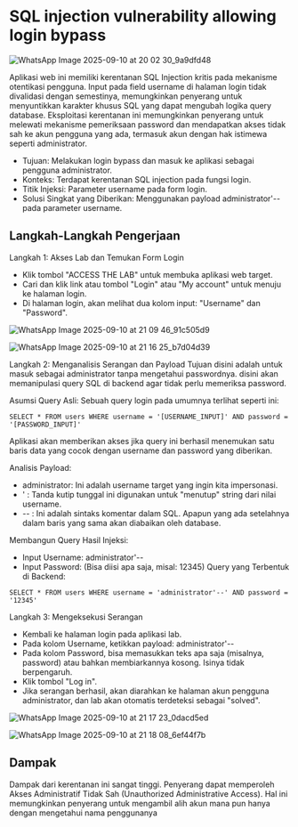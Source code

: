 # SQL injection vulnerability allowing login bypass

![WhatsApp Image 2025-09-10 at 20 02 30_9a9dfd48](https://github.com/user-attachments/assets/17ffa673-a3aa-4ab8-be73-f94c818ce097)

Aplikasi web ini memiliki kerentanan SQL Injection kritis pada mekanisme otentikasi pengguna. Input pada field username di halaman login tidak divalidasi dengan semestinya, memungkinkan penyerang untuk menyuntikkan karakter khusus SQL yang dapat mengubah logika query database. Eksploitasi kerentanan ini memungkinkan penyerang untuk melewati mekanisme pemeriksaan password dan mendapatkan akses tidak sah ke akun pengguna yang ada, termasuk akun dengan hak istimewa seperti administrator.

- Tujuan: Melakukan login bypass dan masuk ke aplikasi sebagai pengguna administrator.
- Konteks: Terdapat kerentanan SQL injection pada fungsi login.
- Titik Injeksi: Parameter username pada form login.
- Solusi Singkat yang Diberikan: Menggunakan payload administrator'-- pada parameter username.

## Langkah-Langkah Pengerjaan

Langkah 1: Akses Lab dan Temukan Form Login
- Klik tombol "ACCESS THE LAB" untuk membuka aplikasi web target.
- Cari dan klik link atau tombol "Login" atau "My account" untuk menuju ke halaman login.
- Di halaman login, akan melihat dua kolom input: "Username" dan "Password".

![WhatsApp Image 2025-09-10 at 21 09 46_91c505d9](https://github.com/user-attachments/assets/5114838d-7879-4e2d-aff6-8c632a5a1ded)

![WhatsApp Image 2025-09-10 at 21 16 25_b7d04d39](https://github.com/user-attachments/assets/d78c0986-d037-441b-bddd-1829fed4ff21)

Langkah 2: Menganalisis Serangan dan Payload
Tujuan disini adalah untuk masuk sebagai administrator tanpa mengetahui passwordnya. disini akan memanipulasi query SQL di backend agar tidak perlu memeriksa password.

Asumsi Query Asli: Sebuah query login pada umumnya terlihat seperti ini:
```
SELECT * FROM users WHERE username = '[USERNAME_INPUT]' AND password = '[PASSWORD_INPUT]'
```
Aplikasi akan memberikan akses jika query ini berhasil menemukan satu baris data yang cocok dengan username dan password yang diberikan.

Analisis Payload:
- administrator: Ini adalah username target yang ingin kita impersonasi.
- ' : Tanda kutip tunggal ini digunakan untuk "menutup" string dari nilai username.
- -- : Ini adalah sintaks komentar dalam SQL. Apapun yang ada setelahnya dalam baris yang sama akan diabaikan oleh database.

Membangun Query Hasil Injeksi:
  - Input Username: administrator'--
  - Input Password: (Bisa diisi apa saja, misal: 12345)
Query yang Terbentuk di Backend:
```
SELECT * FROM users WHERE username = 'administrator'--' AND password = '12345'
```

Langkah 3: Mengeksekusi Serangan
- Kembali ke halaman login pada aplikasi lab.
- Pada kolom Username, ketikkan payload: administrator'--
- Pada kolom Password, bisa memasukkan teks apa saja (misalnya, password) atau bahkan membiarkannya kosong. Isinya tidak berpengaruh.
- Klik tombol "Log in".
- Jika serangan berhasil, akan diarahkan ke halaman akun pengguna administrator, dan lab akan otomatis terdeteksi sebagai "solved".

![WhatsApp Image 2025-09-10 at 21 17 23_0dacd5ed](https://github.com/user-attachments/assets/b249e546-0882-4d2c-b65a-c66a950ff7a3)

![WhatsApp Image 2025-09-10 at 21 18 08_6ef44f7b](https://github.com/user-attachments/assets/06e93a03-ae36-47a4-8ea9-30060815f3f0)

## Dampak
Dampak dari kerentanan ini sangat tinggi. Penyerang dapat memperoleh Akses Administratif Tidak Sah (Unauthorized Administrative Access). Hal ini memungkinkan penyerang untuk mengambil alih akun mana pun hanya dengan mengetahui nama penggunanya
